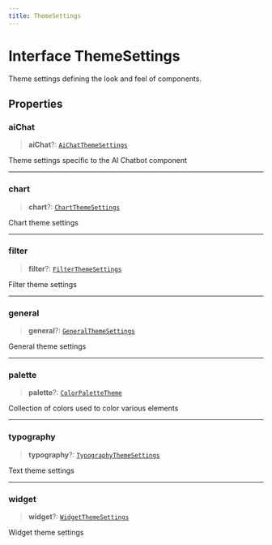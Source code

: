 ```yaml
---
title: ThemeSettings
---
```


# Interface ThemeSettings

Theme settings defining the look and feel of components.

## Properties

### aiChat

> **aiChat**?: [`AiChatThemeSettings`](../../sdk-ui/interfaces/interface.AiChatThemeSettings.md)

Theme settings specific to the AI Chatbot component

***

### chart

> **chart**?: [`ChartThemeSettings`](../../sdk-ui/interfaces/interface.ChartThemeSettings.md)

Chart theme settings

***

### filter

> **filter**?: [`FilterThemeSettings`](../../sdk-ui/type-aliases/type-alias.FilterThemeSettings.md)

Filter theme settings

***

### general

> **general**?: [`GeneralThemeSettings`](../../sdk-ui/interfaces/interface.GeneralThemeSettings.md)

General theme settings

***

### palette

> **palette**?: [`ColorPaletteTheme`](../type-aliases/type-alias.ColorPaletteTheme.md)

Collection of colors used to color various elements

***

### typography

> **typography**?: [`TypographyThemeSettings`](../../sdk-ui/interfaces/interface.TypographyThemeSettings.md)

Text theme settings

***

### widget

> **widget**?: [`WidgetThemeSettings`](../../sdk-ui/type-aliases/type-alias.WidgetThemeSettings.md)

Widget theme settings
